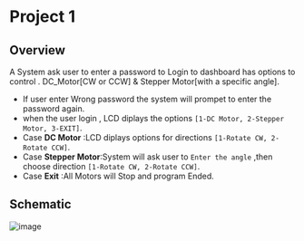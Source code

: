 # Project 1 
## Overview
 A System ask user to enter a password to Login to dashboard has options to control .
  DC_Motor[CW or CCW] & Stepper Motor[with a specific angle].
- If user enter Wrong password the system will prompet to enter the password again.
- when the user login , LCD diplays the options `[1-DC Motor, 2-Stepper Motor, 3-EXIT]`.
- Case **DC Motor** :LCD diplays options for directions `[1-Rotate CW, 2-Rotate CCW]`.
- Case **Stepper Motor**:System will ask user to `Enter the angle` ,then choose direction `[1-Rotate CW, 2-Rotate CCW]`.
- Case **Exit** :All Motors will Stop and program Ended.
## Schematic
  ![image](https://github.com/MahmoudSamy511/Atmega32_Projects/assets/95527475/ef4207ee-8f5b-4c9c-abd1-b47d222790ee)
